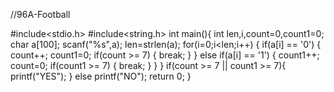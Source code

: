 //96A-Football

#include<stdio.h>
#include<string.h>
int main(){
    int len,i,count=0,count1=0;
    char a[100];
    scanf("%s",a);
    len=strlen(a);
    for(i=0;i<len;i++)
    {
        if(a[i] == '0')
        {
         count++;
         count1=0;
         if(count >= 7)
            {
              break;
            }
        }
        else if(a[i] == '1')
        {
          count1++;
          count=0;
          if(count1 >= 7)
            {
              break;
            }
        }
    }
    if(count >= 7 || count1 >= 7){ printf("YES"); }
    else
       printf("NO");
 return 0;
}
